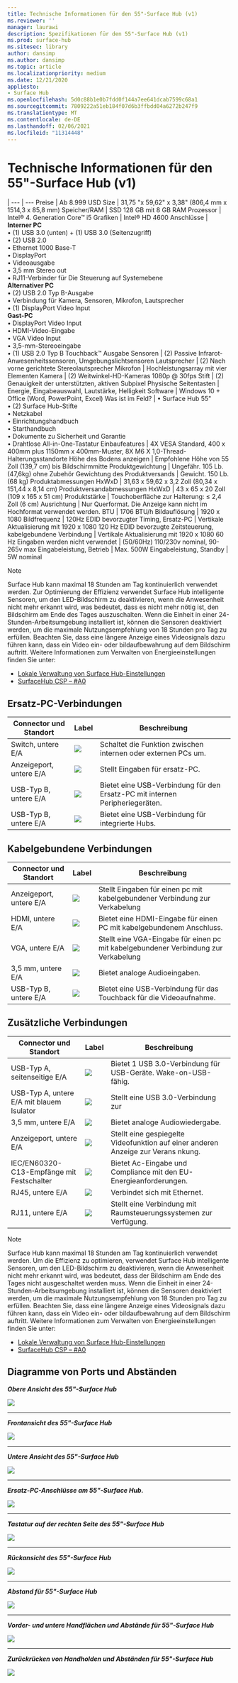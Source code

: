 ```yaml
---
title: Technische Informationen für den 55"-Surface Hub (v1)
ms.reviewer: ''
manager: laurawi
description: Spezifikationen für den 55"-Surface Hub (v1)
ms.prod: surface-hub
ms.sitesec: library
author: dansimp
ms.author: dansimp
ms.topic: article
ms.localizationpriority: medium
ms.date: 12/21/2020
appliesto:
- Surface Hub
ms.openlocfilehash: 5d0c88b1e0b7fdd0f144a7ee641dcab7599c68a1
ms.sourcegitcommit: 7809222a51eb184f07d6b3ffbdd04a6272b247f9
ms.translationtype: MT
ms.contentlocale: de-DE
ms.lasthandoff: 02/06/2021
ms.locfileid: "11314448"
---
```

# Technische Informationen für den 55"-Surface Hub (v1)

|
--- | ---
Preise | Ab 8.999 USD 
Size |  31,75 "x 59,62" x 3,38" (806,4 mm x 1514,3 x 85,8 mm)
Speicher/RAM | SSD 128 GB mit 8 GB RAM
Prozessor | Intel® 4. Generation Core™ i5 
Grafiken |  Intel® HD 4600 
Anschlüsse | **Interner PC**<br>• (1) USB 3.0 (unten) + (1) USB 3.0 (Seitenzugriff) <br>• (2) USB 2.0<br>• Ethernet 1000 Base-T<br>• DisplayPort <br>• Videoausgabe<br>• 3,5 mm Stereo out<br>• RJ11-Verbinder für Die Steuerung auf Systemebene<br>**Alternativer PC**<br>• (2) USB 2.0 Typ B-Ausgabe<br>• Verbindung für Kamera, Sensoren, Mikrofon, Lautsprecher<br>• (1) DisplayPort Video Input<br>**Gast-PC**<br>• DisplayPort Video Input<br>• HDMI-Video-Eingabe<br>• VGA Video Input<br>• 3,5-mm-Stereoeingabe<br>• (1) USB 2.0 Typ B Touchback™ Ausgabe
Sensoren |   (2) Passive Infrarot-Anwesenheitssensoren, Umgebungslichtsensoren 
Lautsprecher |  (2) Nach vorne gerichtete Stereolautsprecher 
Mikrofon |    Hochleistungsarray mit vier Elementen 
Kamera |    (2) Weitwinkel-HD-Kameras 1080p @ 30fps 
Stift  | (2) Genauigkeit der unterstützten, aktiven Subpixel 
Physische Seitentasten | Energie, Eingabeauswahl, Lautstärke, Helligkeit 
Software |  Windows 10 + Office (Word, PowerPoint, Excel) 
Was ist im Feld? | • Surface Hub 55"<br>• (2) Surface Hub-Stifte<br>• Netzkabel<br>• Einrichtungshandbuch<br>• Starthandbuch<br>• Dokumente zu Sicherheit und Garantie<br>• Drahtlose All-in-One-Tastatur
Einbaufeatures   | 4X VESA Standard, 400 x 400mm plus 1150mm x 400mm-Muster, 8X M6 X 1,0-Thread-Halterungsstandorte
Höhe des Bodens anzeigen   | Empfohlene Höhe von 55 Zoll (139,7 cm) bis Bildschirmmitte
Produktgewichtung |    Ungefähr. 105 Lb. (47,6kg) ohne Zubehör
Gewichtung des Produktversands  | Gewicht. 150 Lb. (68 kg)
Produktabmessungen HxWxD |  31,63 x 59,62 x 3,2 Zoll (80,34 x 151,44 x 8,14 cm)
Produktversandabmessungen HxWxD | 43 x 65 x 20 Zoll (109 x 165 x 51 cm)
Produktstärke   | Touchoberfläche zur Halterung: ≤ 2,4 Zoll (6 cm)
Ausrichtung  | Nur Querformat. Die Anzeige kann nicht im Hochformat verwendet werden.
BTU  | 1706 BTU/h
Bildauflösung |  1920 x 1080
Bildfrequenz |    120Hz
EDID bevorzugter Timing, Ersatz-PC | Vertikale Aktualisierung mit 1920 x 1080 120 Hz
EDID bevorzugte Zeitsteuerung, kabelgebundene Verbindung |  Vertikale Aktualisierung mit 1920 x 1080 60 Hz
Eingaben werden nicht verwendet | (50/60Hz) 110/230v nominal, 90-265v max
Eingabeleistung, Betrieb |    Max. 500W
Eingabeleistung, Standby    |   5W nominal


> [!NOTE]
> Surface Hub kann maximal 18 Stunden am Tag kontinuierlich verwendet werden. Zur Optimierung der Effizienz verwendet Surface Hub intelligente Sensoren, um den LED-Bildschirm zu deaktivieren, wenn die Anwesenheit nicht mehr erkannt wird, was bedeutet, dass es nicht mehr nötig ist, den Bildschirm am Ende des Tages auszuschalten. Wenn die Einheit in einer 24-Stunden-Arbeitsumgebung installiert ist, können die Sensoren deaktiviert werden, um die maximale Nutzungsempfehlung von 18 Stunden pro Tag zu erfüllen. Beachten Sie, dass eine längere Anzeige eines Videosignals dazu führen kann, dass ein Video ein- oder bildaufbewahrung auf dem Bildschirm auftritt. Weitere Informationen zum Verwalten von Energieeinstellungen finden Sie unter:
>
> - [Lokale Verwaltung von Surface Hub-Einstellungen](local-management-surface-hub-settings.md)
> - [SurfaceHub CSP – #A0](https://docs.microsoft.com/windows/client-management/mdm/surfacehub-csp)

## Ersatz-PC-Verbindungen 

Connector und Standort | Label | Beschreibung
--- | --- | ---
Switch, untere E/A | ![](images/switch.png) | Schaltet die Funktion zwischen internen oder externen PCs um.
Anzeigeport, untere E/A | ![](images/dport.png) | Stellt Eingaben für ersatz-PC.
USB-Typ B, untere E/A | ![](images/usb.png) | Bietet eine USB-Verbindung für den Ersatz-PC mit internen Peripheriegeräten. 
USB-Typ B, untere E/A | ![](images/usb.png) | Bietet eine USB-Verbindung für integrierte Hubs.


## Kabelgebundene Verbindungen

Connector und Standort | Label | Beschreibung
--- | --- | ---
Anzeigeport, untere E/A | ![](images/dportio.png) | Stellt Eingaben für einen pc mit kabelgebundener Verbindung zur Verkabelung
HDMI, untere E/A | ![](images/hdmi.png) | Bietet eine HDMI-Eingabe für einen PC mit kabelgebundenem Anschluss.
VGA, untere E/A | ![](images/vga.png) | Stellt eine VGA-Eingabe für einen pc mit kabelgebundener Verbindung zur Verkabelung
3,5 mm, untere E/A | ![](images/35mm.png) | Bietet analoge Audioeingaben.
USB-Typ B, untere E/A | ![](images/usb.png) | Bietet eine USB-Verbindung für das Touchback für die Videoaufnahme.

## Zusätzliche Verbindungen

Connector und Standort | Label | Beschreibung
--- | --- | ---
USB-Typ A, seitenseitige E/A | ![](images/usb.png) | Bietet 1 USB 3.0-Verbindung für USB-Geräte. Wake-on-USB-fähig.
USB-Typ A, untere E/A mit blauem Isulator | ![](images/usb.png) | Stellt eine USB 3.0-Verbindung zur
3,5 mm, untere E/A | ![](images/analog.png) | Bietet analoge Audiowiedergabe.
Anzeigeport, untere E/A | ![](images/dportout.png) | Stellt eine gespiegelte Videofunktion auf einer anderen Anzeige zur Verans nkung.
IEC/EN60320-C13-Empfänge mit Festschalter | ![](images/iec.png) | Bietet Ac-Eingabe und Compliance mit den EU-Energieanforderungen.
RJ45, untere E/A | ![](images/rj45.png) | Verbindet sich mit Ethernet.
RJ11, untere E/A | ![](images/rj11.png) | Stellt eine Verbindung mit Raumsteuerungssystemen zur Verfügung.


> [!NOTE]
> Surface Hub kann maximal 18 Stunden am Tag kontinuierlich verwendet werden. Um die Effizienz zu optimieren, verwendet Surface Hub intelligente Sensoren, um den LED-Bildschirm zu deaktivieren, wenn die Anwesenheit nicht mehr erkannt wird, was bedeutet, dass der Bildschirm am Ende des Tages nicht ausgeschaltet werden muss. Wenn die Einheit in einer 24-Stunden-Arbeitsumgebung installiert ist, können die Sensoren deaktiviert werden, um die maximale Nutzungsempfehlung von 18 Stunden pro Tag zu erfüllen. Beachten Sie, dass eine längere Anzeige eines Videosignals dazu führen kann, dass ein Video ein- oder bildaufbewahrung auf dem Bildschirm auftritt. Weitere Informationen zum Verwalten von Energieeinstellungen finden Sie unter:
>
> - [Lokale Verwaltung von Surface Hub-Einstellungen](local-management-surface-hub-settings.md)
> - [SurfaceHub CSP – #A0](https://docs.microsoft.com/windows/client-management/mdm/surfacehub-csp)




## Diagramme von Ports und Abständen

***Obere Ansicht des 55"-Surface Hub***

![](images/sh-55-top.png)

---


***Frontansicht des 55"-Surface Hub***

![](images/sh-55-front.png)


---

***Untere Ansicht des 55"-Surface Hub***

![](images/sh-55-bottom.png)


---

***Ersatz-PC-Anschlüsse am 55"-Surface Hub.***

![](images/sh-55-rpc-ports.png)


---

***Tastatur auf der rechten Seite des 55"-Surface Hub***

![](images/key-55.png)


---

***Rückansicht des 55"-Surface Hub***

![](images/sh-55-rear.png)


---

***Abstand für 55"-Surface Hub***

![](images/sh-55-clearance.png)

---


***Vorder- und untere Handflächen und Abstände für 55"-Surface Hub***

![](images/sh-55-hand.png)


---


***Zurückrücken von Handholden und Abständen für 55"-Surface Hub***

![](images/sh-55-hand-rear.png)


